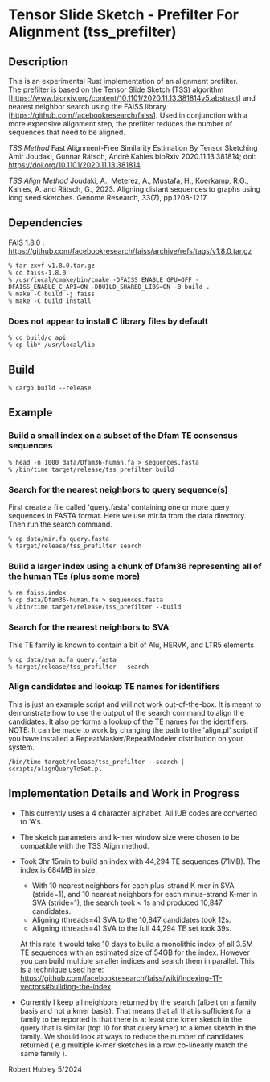 
# Tensor Slide Sketch - Prefilter For Alignment (tss_prefilter)

## Description

This is an experimental Rust implementation of an alignment prefilter.  
The prefilter is based on the Tensor Slide Sketch (TSS) algorithm [https://www.biorxiv.org/content/10.1101/2020.11.13.381814v5.abstract]
and nearest neighbor search using the FAISS library [https://github.com/facebookresearch/faiss]. Used in conjunction 
with a more expensive alignment step, the prefilter reduces the number of sequences that need to be aligned. 

*TSS Method*
Fast Alignment-Free Similarity Estimation By Tensor Sketching
Amir Joudaki, Gunnar Rätsch, André Kahles
bioRxiv 2020.11.13.381814; doi: https://doi.org/10.1101/2020.11.13.381814

*TSS Align Method*
Joudaki, A., Meterez, A., Mustafa, H., Koerkamp, R.G., Kahles, A. and Rätsch, G., 2023. 
Aligning distant sequences to graphs using long seed sketches. Genome Research, 33(7), pp.1208-1217.


## Dependencies

FAIS 1.8.0  : https://github.com/facebookresearch/faiss/archive/refs/tags/v1.8.0.tar.gz

```
% tar zxvf v1.8.0.tar.gz
% cd faiss-1.8.0
% /usr/local/cmake/bin/cmake -DFAISS_ENABLE_GPU=OFF -DFAISS_ENABLE_C_API=ON -DBUILD_SHARED_LIBS=ON -B build .
% make -C build -j faiss
% make -C build install
```
### Does not appear to install C library files by default

```
% cd build/c_api
% cp lib* /usr/local/lib
```

## Build

```
% cargo build --release
```

## Example

### Build a small index on a subset of the Dfam TE consensus sequences

```
% head -n 1000 data/Dfam36-human.fa > sequences.fasta
% /bin/time target/release/tss_prefilter build
```

### Search for the nearest neighbors to query sequence(s)

First create a file called 'query.fasta' containing one or more query sequences in FASTA format.
Here we use mir.fa from the data directory.
Then run the search command.

```
% cp data/mir.fa query.fasta
% target/release/tss_prefilter search
```

### Build a larger index using a chunk of Dfam36 representing all of the human TEs (plus some more)

```
% rm faiss.index
% cp data/Dfam36-human.fa > sequences.fasta
% /bin/time target/release/tss_prefilter --build
```

### Search for the nearest neighbors to SVA
This TE family is known to contain a bit of Alu, HERVK, and LTR5 elements

```
% cp data/sva_a.fa query.fasta
% target/release/tss_prefilter --search  
```

### Align candidates and lookup TE names for identifiers
This is just an example script and will not work out-of-the-box.  It is meant to
demonstrate how to use the output of the search command to align the candidates.
It also performs a lookup of the TE names for the identifiers.  NOTE: It can be
made to work by changing the path to the 'align.pl' script if you have
installed a RepeatMasker/RepeatModeler distribution on your system.

```
/bin/time target/release/tss_prefilter --search | scripts/alignQueryToSet.pl
```

## Implementation Details and Work in Progress

 * This currently uses a 4 character alphabet.  All IUB codes are converted to 'A's.
 * The sketch parameters and k-mer window size were chosen to be compatible with the
   TSS Align method. 
 * Took 3hr 15min to build an index with 44,294 TE sequences (71MB).  The
   index is 684MB in size.
      - With 10 nearest neighbors for each plus-strand K-mer in SVA (stride=1), and 
        10 nearest neighbors for each minus-strand K-mer in SVA (stride=1), the search
        took < 1s and produced 10,847 candidates.
      - Aligning (threads=4) SVA to the 10,847 candidates took 12s.
      - Aligning (threads=4) SVA to the full 44,294 TE set took 39s.

   At this rate it would take 10 days to build a monolithic index of all 3.5M TE sequences with
   an estimated size of 54GB for the index.
   However you can build multiple smaller indices and search them in parallel.  This is a
   technique used here: https://github.com/facebookresearch/faiss/wiki/Indexing-1T-vectors#building-the-index
 * Currently I keep all neighbors returned by the search (albeit on a family basis and not a kmer basis).  That
   means that all that is sufficient for a family to be reported is that there is at least one kmer sketch in
   the query that is similar (top 10 for that query kmer) to a kmer sketch in the family.  We should look at
   ways to reduce the number of candidates returned ( e.g multiple k-mer sketches in a row co-linearly match the same family ).







   

Robert Hubley 5/2024


